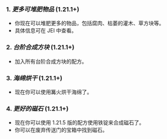 ### **1.** *更多可堆肥物品*  (1.21.1+)
* 你现在可以堆肥更多的物品，包括腐肉、枯萎的灌木、草方块等。
* 具体信息可在 JEI 中查看。

### **2.** *台阶合成方块*  (1.21.1+)
* 加入所有台阶合成方块的配方。

### **3.** *海绵烘干*  (1.21.1+)
* 现在你可以使用篝火烘干海绵了。

### **4.** *更好的磁石*  (1.21.1+)
* 现在你可以使用 1.21.5 版的配方使用铁锭来合成磁石了。
* 你可以在废弃传送门的宝箱中找到磁石。